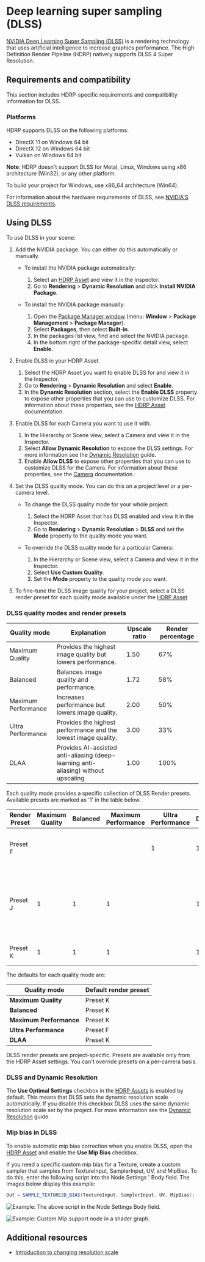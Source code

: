 # Deep learning super sampling (DLSS)

[NVIDIA Deep Learning Super Sampling (DLSS)](https://www.nvidia.com/en-us/geforce/technologies/dlss/) is a rendering technology that uses artificial intelligence to increase graphics performance. The High Definition Render Pipeline (HDRP) natively supports DLSS 4 Super Resolution.

## Requirements and compatibility

This section includes HDRP-specific requirements and compatibility information for DLSS.

### Platforms

HDRP supports DLSS on the following platforms:

* DirectX 11 on Windows 64 bit
* DirectX 12 on Windows 64 bit
* Vulkan on Windows 64 bit

**Note**: HDRP doesn't support DLSS for Metal, Linux, Windows using x86 architecture (Win32), or any other platform.

To build your project for Windows, use x86_64 architecture (Win64).

For information about the hardware requirements of DLSS, see [NVIDIA'S DLSS requirements](https://developer.nvidia.com/nvidia-dlss-access-program).

## Using DLSS

To use DLSS in your scene:

1. Add the NVIDIA package. You can either do this automatically or manually.

    * To install the NVIDIA package automatically:

        1. Select an [HDRP Asset](HDRP-Asset.md) and view it in the Inspector.
        2. Go to **Rendering** > **Dynamic Resolution** and click **Install NVIDIA Package**.

    * To install the NVIDIA package manually:

        1. Open the [Package Manager window](https://docs.unity3d.com/Manual/upm-ui.html) (menu: **Window** > **Package Management** > **Package Manager**).
        2. Select **Packages**, then select **Built-in**.
        3. In the packages list view, find and select the NVIDIA package.
        4. In the bottom right of the package-specific detail view, select **Enable**.

2. Enable DLSS in your HDRP Asset.

    1. Select the HDRP Asset you want to enable DLSS for and view it in the Inspector.
    2. Go to **Rendering** > **Dynamic Resolution** and select **Enable**.
    3. In the **Dynamic Resolution** section, select the **Enable DLSS** property to expose other properties that you can use to customize DLSS. For information about these properties, see the [HDRP Asset](HDRP-Asset.md) documentation.

3. Enable DLSS for each Camera you want to use it with.

    1. In the Hierarchy or Scene view, select a Camera and view it in the Inspector.
    2. Select **Allow Dynamic Resolution** to expose the DLSS settings. For more information see the [Dynamic Resolution](Dynamic-Resolution.md) guide.
    3. Enable **Allow DLSS** to expose other properties that you can use to customize DLSS for the Camera. For information about these properties, see the [Camera](hdrp-camera-component-reference.md) documentation.

4. Set the DLSS quality mode. You can do this on a project level or a per-camera level.

    * To change the DLSS quality mode for your whole project:

        1. Select the HDRP Asset that has DLSS enabled and view it in the Inspector.
        2. Go to **Rendering** > **Dynamic Resolution** > **DLSS** and set the **Mode** property to the quality mode you want.

    * To override the DLSS quality mode for a particular Camera:

        1. In the Hierarchy or Scene view, select a Camera and view it in the Inspector.
        2. Select **Use Custom Quality**.
        3. Set the **Mode** property to the quality mode you want.

5. To fine-tune the DLSS image quality for your project, select a DLSS render preset for each quality mode available under the [HDRP Asset](HDRP-Asset.md)

<a name="qualityandpresets"></a>

### DLSS quality modes and render presets

| Quality mode | Explanation | Upscale ratio | Render percentage |
|- |- |- |- |
| Maximum Quality | Provides the highest image quality but lowers performance. | 1.50  | 67% |
| Balanced | Balances image quality and performance. | 1.72 | 58% |
| Maximum Performance | Increases performance but lowers image quality. | 2.00 | 50% |
| Ultra Performance | Provides the highest performance and the lowest image quality. | 3.00 | 33% | 
| DLAA | Provides AI-assisted anti-aliasing (deep-learning anti-aliasing) without upscaling | 1.00 | 100% |

Each quality mode provides a specific collection of DLSS Render presets.
Available presets are marked as '1' in the table below.

| Render Preset | Maximum Quality | Balanced | Maximum Performance | Ultra Performance | DLAA | Explanation | AI Model |
|- |- |- |- |- |- |- |- |
| Preset F |   |   |  | 1 | 1 | Provides the highest image stability. Default value for UltraPerformance. | CNN |
| Preset J | 1 | 1 | 1|   | 1 | Slightly lowers ghosting but increases flickering.<br/>NVIDIA recommends using **Preset K** instead of **Preset J**. | Transformer |
| Preset K | 1 | 1 | 1|   | 1 |  Provides the highest image quality. | Transformer |

The defaults for each quality mode are:

| **Quality mode** | **Default render preset** |
|- |- |
| **Maximum Quality** | Preset K 
| **Balanced** | Preset K 
| **Maximum Performance** | Preset K 
| **Ultra Performance** | Preset F 
| **DLAA** | Preset K |

DLSS render presets are project-specific. Presets are available only from the HDRP Asset settings. You can't override presets on a per-camera basis.

### DLSS and Dynamic Resolution

The **Use Optimal Settings** checkbox in the [HDRP Assets](HDRP-Asset.md) is enabled by default. This means that DLSS sets the dynamic resolution scale automatically.
If you disable this checkbox DLSS uses the same dynamic resolution scale set by the project. For more information see the [Dynamic Resolution](Dynamic-Resolution.md) guide.

### Mip bias in DLSS

To enable automatic mip bias correction when you enable DLSS, open the [HDRP Asset](HDRP-Asset.md) and enable the **Use Mip Bias** checkbox.

If you need a specific custom mip bias for a Texture, create a custom sampler that samples from TextureInput, SamplerInput, UV, and MipBias. To do this, enter the following script into the Node Settings ' Body field. The images below display this example:

```glsl
Out = SAMPLE_TEXTURE2D_BIAS(TextureInput, SamplerInput, UV, MipBias);
```

![Example: The above script in the Node Settings Body field.](Images/CustomMipSupportNode.png)

![Example: Custom Mip support node in a shader graph.](Images/CustomMipSupportNodeExample.png)

## Additional resources

- [Introduction to changing resolution scale](https://docs.unity3d.com/6000.0/Documentation/Manual/resolution-scale-introduction.html)

